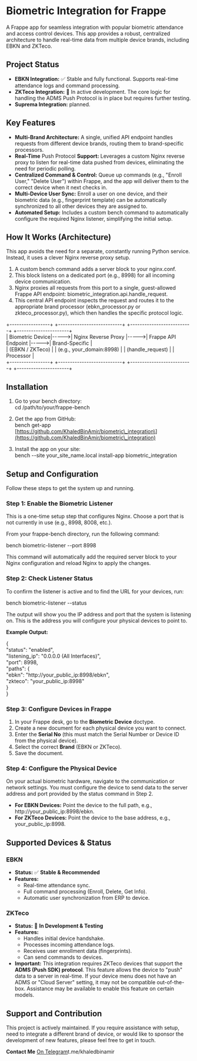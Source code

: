 # **Biometric Integration for Frappe**

A Frappe app for seamless integration with popular biometric attendance and access control devices. This app provides a robust, centralized architecture to handle real-time data from multiple device brands, including EBKN and ZKTeco.

## **Project Status**

* **EBKN Integration:** ✅ Stable and fully functional. Supports real-time attendance logs and command processing.  
* **ZKTeco Integration:** 🚧 In active development. The core logic for handling the ADMS Push Protocol is in place but requires further testing.  
* **Suprema Integration:** planned.

## **Key Features**

* **Multi-Brand Architecture:** A single, unified API endpoint handles requests from different device brands, routing them to brand-specific processors.  
* **Real-Time** Push Protocol **Support:** Leverages a custom Nginx reverse proxy to listen for real-time data pushed from devices, eliminating the need for periodic polling.  
* **Centralized Command & Control:** Queue up commands (e.g., "Enroll User," "Delete User") within Frappe, and the app will deliver them to the correct device when it next checks in.  
* **Multi-Device User Sync:** Enroll a user on one device, and their biometric data (e.g., fingerprint template) can be automatically synchronized to all other devices they are assigned to.  
* **Automated Setup:** Includes a custom bench command to automatically configure the required Nginx listener, simplifying the initial setup.

## **How It Works (Architecture)**

This app avoids the need for a separate, constantly running Python service. Instead, it uses a clever Nginx reverse proxy setup.

1. A custom bench command adds a server block to your nginx.conf.  
2. This block listens on a dedicated port (e.g., 8998\) for all incoming device communication.  
3. Nginx proxies all requests from this port to a single, guest-allowed Frappe API endpoint: biometric\_integration.api.handle\_request.  
4. This central API endpoint inspects the request and routes it to the appropriate brand processor (ebkn\_processor.py or zkteco\_processor.py), which then handles the specific protocol logic.

\+-----------------+      \+---------------------------+      \+--------------------------+      \+----------------------+  
| Biometric Device|-----\>| Nginx Reverse Proxy       |-----\>| Frappe API Endpoint      |-----\>|  Brand-Specific      |  
| (EBKN / ZKTeco) |      | (e.g., your\_domain:8998)   |      | (handle\_request)         |      |  Processor           |  
\+-----------------+      \+---------------------------+      \+--------------------------+      \+----------------------+

## **Installation**

1. Go to your bench directory:  
   cd /path/to/your/frappe-bench

2. Get the app from GitHub:  
   bench get-app \[https://github.com/KhaledBinAmir/biometric\_integration\](https://github.com/KhaledBinAmir/biometric\_integration)

3. Install the app on your site:  
   bench \--site your\_site\_name.local install-app biometric\_integration

## **Setup and Configuration**

Follow these steps to get the system up and running.

### **Step 1: Enable the Biometric Listener**

This is a one-time setup step that configures Nginx. Choose a port that is not currently in use (e.g., 8998, 8008, etc.).

From your frappe-bench directory, run the following command:

bench biometric-listener \--port 8998

This command will automatically add the required server block to your Nginx configuration and reload Nginx to apply the changes.

### **Step 2: Check Listener Status**

To confirm the listener is active and to find the URL for your devices, run:

bench biometric-listener \--status

The output will show you the IP address and port that the system is listening on. This is the address you will configure your physical devices to point to.

**Example Output:**

{  
    "status": "enabled",  
    "listening\_ip": "0.0.0.0 (All Interfaces)",  
    "port": 8998,  
    "paths": {  
        "ebkn": "http://your\_public\_ip:8998/ebkn",  
        "zkteco": "your\_public\_ip:8998"  
    }  
}

### **Step 3: Configure Devices in Frappe**

1. In your Frappe desk, go to the **Biometric Device** doctype.  
2. Create a new document for each physical device you want to connect.  
3. Enter the **Serial No** (this must match the Serial Number or Device ID from the physical device).  
4. Select the correct **Brand** (EBKN or ZKTeco).  
5. Save the document.

### **Step 4: Configure the Physical Device**

On your actual biometric hardware, navigate to the communication or network settings. You must configure the device to send data to the server address and port provided by the status command in Step 2\.

* **For EBKN Devices:** Point the device to the full path, e.g., http://your\_public\_ip:8998/ebkn.  
* **For ZKTeco Devices:** Point the device to the base address, e.g., your\_public\_ip:8998.

## **Supported Devices & Status**

### **EBKN**

* **Status:** ✅ **Stable & Recommended**  
* **Features:**  
  * Real-time attendance sync.  
  * Full command processing (Enroll, Delete, Get Info).  
  * Automatic user synchronization from ERP to device.

### **ZKTeco**

* **Status:** 🚧 **In Development & Testing**  
* **Features:**  
  * Handles initial device handshake.  
  * Processes incoming attendance logs.  
  * Receives user enrollment data (fingerprints).  
  * Can send commands to devices.  
* **Important:** This integration requires ZKTeco devices that support the **ADMS (Push SDK) protocol**. This feature allows the device to "push" data to a server in real-time. If your device menu does not have an ADMS or "Cloud Server" setting, it may not be compatible out-of-the-box. Assistance may be available to enable this feature on certain models.

## **Support and Contribution**

This project is actively maintained. If you require assistance with setup, need to integrate a different brand of device, or would like to sponsor the development of new features, please feel free to get in touch.

**Contact Me** [On Telegram](https://t.me/khaledbinamir)t.me/khaledbinamir